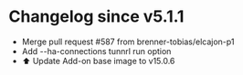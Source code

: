 # Changelog since v5.1.1
- Merge pull request #587 from brenner-tobias/elcajon-p1 
- Add --ha-connections tunnrl run option 
- ⬆️ Update Add-on base image to v15.0.6 
